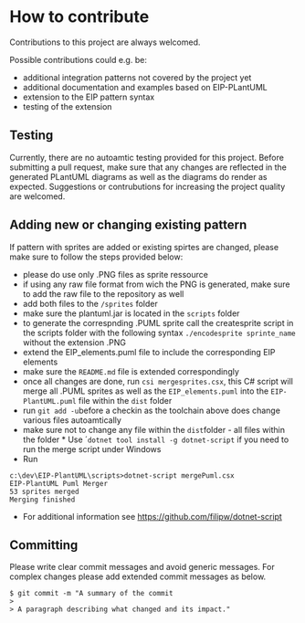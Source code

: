 # How to contribute 

Contributions to this project are always welcomed. 

Possible contributions could e.g. be: 

  * additional integration patterns not covered by the project yet
  * additional documentation and examples based on EIP-PLantUML
  * extension to the EIP pattern syntax 
  * testing of the extension 
  
## Testing 

Currently, there are no autoamtic testing provided for this project. 
Before submitting a pull request, make sure that any changes are reflected in the generated PLantUML diagrams as well as the diagrams do render as expected. 
Suggestions or contrubutions for increasing the project quality are welcomed.

## Adding new or changing existing pattern 

If pattern with sprites are added or existing spirtes are changed, please make sure to follow the steps provided below: 

* please do use only .PNG files as sprite ressource 
* if using any raw file format from wich the PNG is generated, make sure to add the raw file to the repository as well
* add both files to the ``/sprites`` folder 
* make sure the plantuml.jar is located in the ``scripts`` folder 
* to generate the correspnding .PUML sprite call the createsprite script in the scripts folder with the following syntax ``./encodesprite sprinte_name`` without the extension .PNG
* extend the EIP_elements.puml file to include the corresponding EIP elements 
* make sure the ``README.md`` file is extended correspondingly
* once all changes are done, run ``csi mergesprites.csx``, this C# script will merge all .PUML sprites as well as the ``EIP_elements.puml`` into the ``EIP-PlantUML.puml`` file within the ``dist`` folder
* run ``git add -u``before a checkin as the toolchain above does change various files autoamtically 
* make sure not to change any file within the ``dist``folder - all files within the folder * Use ´``dotnet tool install -g dotnet-script`` if you need to run the merge script under Windows
* Run
```
c:\dev\EIP-PlantUML\scripts>dotnet-script mergePuml.csx
EIP-PlantUML Puml Merger
53 sprites merged
Merging finished

```
* For additional information see https://github.com/filipw/dotnet-script





## Committing

Please write clear commit messages and avoid generic messages. For complex changes please add extended commit messages as below. 

    $ git commit -m "A summary of the commit
    > 
    > A paragraph describing what changed and its impact."
